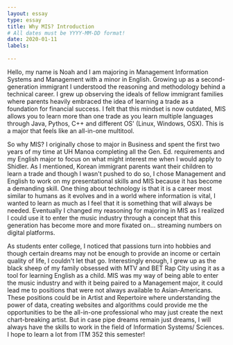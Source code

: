 ```yaml
---
layout: essay
type: essay
title: Why MIS? Introduction
# All dates must be YYYY-MM-DD format!
date: 2020-01-11
labels:
  
---
```


Hello, my name is Noah and I am majoring in Management Information Systems and Management with a minor in English. 
Growing up as a second-generation immigrant I understood the reasoning and methodology behind a technical career. I grew up observing the ideals of fellow immigrant families where parents heavily embraced the idea of learning a trade as a foundation for financial success. I felt that this mindset is now outdated, MIS allows you to learn more than one trade as you learn multiple languages through Java, Pythos, C++ and different OS' (Linux, Windows, OSX). This is a major that feels like an all-in-one multitool. 

So why MIS? I originally chose to major in Business and spent the first two years of my time at UH Manoa completing all the Gen. Ed. requirements and my English major to focus on what might interest me when I would apply to Shidler. As I mentioned, Korean immigrant parents want their children to learn a trade and though I wasn't pushed to do so, I chose Management and English to work on my presentational skills and MIS because it has become a demanding skill. One thing about technology is that it is a career most similar to humans as it evolves and in a world where information is vital, I wanted to learn as much as I feel that it is something that will always be needed. Eventually I changed my reasoning for majoring in MIS as I realized I could use it to enter the music industry through a concept that this generation has become more and more fixated on... streaming numbers on digital platforms. 

As students enter college, I noticed that passions turn into hobbies and though certain dreams may not be enough to provide an income or certain quality of life, I couldn't let that go. Interestingly enough, I grew up as the black sheep of my family obsessed with MTV and BET Rap City using it as a tool for learning English as a child. MIS was my way of being able to enter the music industry and with it being paired to a Management major, it could lead me to positions that were not always available to Asian-Americans. These positions could be in Artist and Repertoire where understanding the power of data, creating websites and algorithms could provide me the opportunities to be the all-in-one professional who may just create the next chart-breaking artist. 
But in case pipe dreams remain just dreams, I will always have the skills to work in the field of Information Systems/ Sciences. I hope to learn a lot from ITM 352 this semester!
